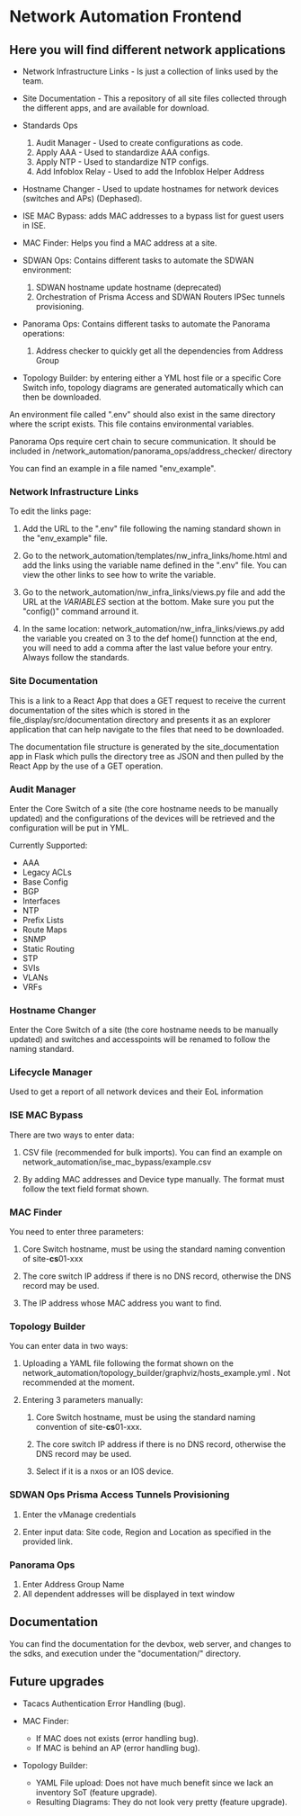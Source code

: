 
# Network Automation Frontend

## Here you will find different network applications

- Network Infrastructure Links - Is just a collection of links used by the team.

- Site Documentation - This a repository of all site files collected through the different apps, and are available for download.

- Standards Ops  
  1. Audit Manager - Used to create configurations as code.
  2. Apply AAA - Used to standardize AAA configs.
  3. Apply NTP - Used to standardize NTP configs.
  4. Add Infoblox Relay - Used to add the Infoblox Helper Address

- Hostname Changer - Used to update hostnames for network devices (switches and APs) (Dephased).

- ISE MAC Bypass: adds MAC addresses to a bypass list for guest users in ISE.

- MAC Finder: Helps you find a MAC address at a site.

- SDWAN Ops: Contains different tasks to automate the SDWAN environment:

  1. SDWAN hostname update hostname (deprecated)
  2. Orchestration of Prisma Access and SDWAN Routers IPSec tunnels provisioning.

- Panorama Ops: Contains different tasks to automate the Panorama operations:
  1. Address checker to quickly get all the dependencies from Address Group

- Topology Builder: by entering either a YML host file or a specific Core Switch info, topology diagrams are generated automatically which can then be downloaded.

An environment file called ".env" should also exist in the same directory where the script exists. This file contains environmental variables.

Panorama Ops require cert chain to secure communication. It should be included in /network_automation/panorama_ops/address_checker/ directory

You can find an example in a file named "env_example".

### Network Infrastructure Links

To edit the links page:

1. Add the URL to the ".env" file following the naming standard shown in the "env_example" file.

2. Go to the network_automation/templates/nw_infra_links/home.html and add the links using the variable name defined in the ".env" file. You can view the other links to see how to write the variable.

3. Go to the network_automation/nw_infra_links/views.py file and add the URL at the *VARIABLES* section at the bottom. Make sure you put the "config()" command arround it.

4. In the same location: network_automation/nw_infra_links/views.py add the variable you created on 3 to the def home() funnction at the end, you will need to add a comma after the last value before your entry. Always follow the standards.

### Site Documentation

This is a link to a React App that does a GET request to receive the current documentation of the sites which is stored in the file_display/src/documentation directory and presents it as an explorer application that can help navigate to the files that need to be downloaded.

The documentation file structure is generated by the site_documentation app in Flask which pulls the directory tree as JSON and then pulled by the React App by the use of a GET operation.

### Audit Manager

Enter the Core Switch of a site (the core hostname needs to be manually updated) and the configurations of the devices will be retrieved and the configuration will be put in YML.

Currently Supported:

- AAA
- Legacy ACLs
- Base Config
- BGP
- Interfaces
- NTP
- Prefix Lists
- Route Maps
- SNMP
- Static Routing
- STP
- SVIs
- VLANs
- VRFs

### Hostname Changer

Enter the Core Switch of a site (the core hostname needs to be manually updated) and switches and accesspoints will be renamed to follow the naming standard.

### Lifecycle Manager

Used to get a report of all network devices and their EoL information

### ISE MAC Bypass

There are two ways to enter data:  

1. CSV file (recommended for bulk imports). You can find an example on network_automation/ise_mac_bypass/example.csv

2. By adding MAC addresses and Device type manually. The format must follow the text field format shown.

### MAC Finder

You need to enter three parameters:

1. Core Switch hostname, must be using the standard naming convention of site-**cs**01-xxx

2. The core switch IP address if there is no DNS record, otherwise the DNS record may be used.

3. The IP address whose MAC address you want to find.

### Topology Builder

You can enter data in two ways:

1. Uploading a YAML file following the format shown on the network_automation/topology_builder/graphviz/hosts_example.yml . Not recommended at the moment.

2. Entering 3 parameters manually:

    1. Core Switch hostname, must be using the standard naming convention of site-**cs**01-xxx.

    2. The core switch IP address if there is no DNS record, otherwise the DNS record may be used.

    3. Select if it is a nxos or an IOS device.

### SDWAN Ops Prisma Access Tunnels Provisioning

1. Enter the vManage credentials

2. Enter input data: Site code, Region and Location as specified in the provided link.

### Panorama Ops 

1. Enter Address Group Name
2. All dependent addresses will be displayed in text window

## Documentation

You can find the documentation for the devbox, web server, and changes to the sdks, and execution under the "documentation/" directory.

## Future upgrades

- Tacacs Authentication Error Handling (bug).

- MAC Finder:
  - If MAC does not exists (error handling bug).
  - If MAC is behind an AP (error handling bug).

- Topology Builder:
  - YAML File upload: Does not have much benefit since we lack an inventory SoT (feature upgrade).
  - Resulting Diagrams: They do not look very pretty (feature upgrade).
